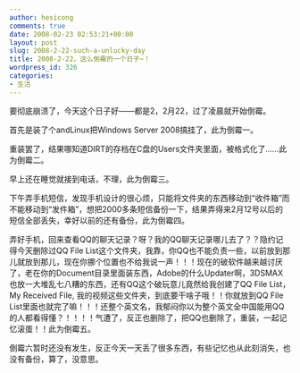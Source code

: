 ```yaml
---
author: hesicong
comments: true
date: 2008-02-23 02:53:21+00:00
layout: post
slug: 2008-2-22-such-a-unlucky-day
title: 2008-2-22，这么倒霉的一个日子~！
wordpress_id: 326
categories:
- 生活
---
```


要彻底崩溃了，今天这个日子好——都是2，2月22，过了凌晨就开始倒霉。

首先是装了个andLinux把Windows Server 2008搞挂了，此为倒霉一。

重装罢了，结果哪知道DIRT的存档在C盘的Users文件夹里面，被格式化了……此为倒霉二。

早上还在睡觉就接到电话，不理，此为倒霉三。

下午弄手机短信，发现手机设计的很心烦，只能将文件夹的东西移动到“收件箱”而不能移动到“发件箱”，想把2000多条短信备份一下，结果弄得来2月12号以后的短信全部丢失，幸好以前的还有备份，此为倒霉四。

弄好手机，回来查看QQ的聊天记录？呀？我的QQ聊天记录哪儿去了？？隐约记得今天删除过QQ File List这个文件夹，我靠，你QQ也不能负责一些，以前放到那儿就放到那儿，现在你挪个位置也不给我说一声！！！现在的破软件越来越讨厌了，老在你的Document目录里面装东西，Adobe的什么Updater啊，3DSMAX也放一大堆乱七八糟的东西，还有QQ这个破玩意儿竟然给我创建了QQ File List，My Received File, 我的视频这些文件夹，到底要干啥子哦！！你就放到QQ File List里面也就完了嘛！！！还整个英文名，我郁闷你以为整个英文全中国能用QQ的人都看得懂？！！！！气遭了，反正也删除了，把QQ也删除了，重装，一起记忆滚蛋！！此为倒霉五。

倒霉六暂时还没有发生，反正今天一天丢了很多东西，有些记忆也从此刻消失，也没有备份，算了，没意思。
